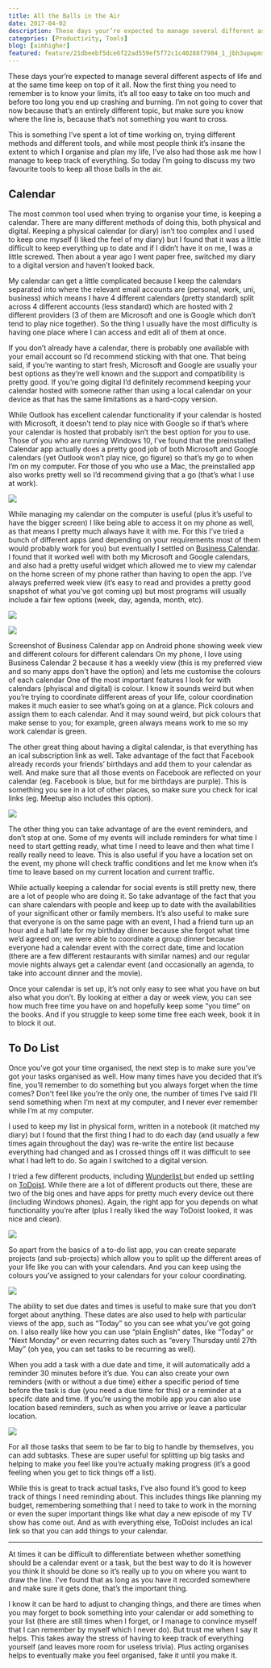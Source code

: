 ```yaml
---
title: All the Balls in the Air
date: 2017-04-02
description: These days your’re expected to manage several different aspects of life and at the same time keep on top of it all. Now the first thing you need to remember is to know your limits, it’s all too easy to take on too much and before too long you end up crashing and burning. I’m not going to cover that now because that’s an entirely different topic, but make sure you know where the line is, because that’s not something you want to cross.
categories: [Productivity, Tools]
blog: [aimhigher]
featured: feature/21dbeebf5dce6f22ad559ef5f72c1c40288f7984_1_jbh3upwpmskrznxgczihoa.jpg
---
```


These days your’re expected to manage several different aspects of life and at the same time keep on top of it all. Now the first thing you need to remember is to know your limits, it’s all too easy to take on too much and before too long you end up crashing and burning. I’m not going to cover that now because that’s an entirely different topic, but make sure you know where the line is, because that’s not something you want to cross.

This is something I’ve spent a lot of time working on, trying different methods and different tools, and while most people think it’s insane the extent to which I organise and plan my life, I’ve also had those ask me how I manage to keep track of everything. So today I’m going to discuss my two favourite tools to keep all those balls in the air.

## Calendar

The most common tool used when trying to organise your time, is keeping a calendar. There are many different methods of doing this, both physical and digital. Keeping a physical calendar (or diary) isn’t too complex and I used to keep one myself (I liked the feel of my diary) but I found that it was a little difficult to keep everything up to date and if I didn’t have it on me, I was a little screwed. Then about a year ago I went paper free, switched my diary to a digital version and haven’t looked back.

My calendar can get a little complicated because I keep the calendars separated into where the relevant email accounts are (personal, work, uni, business) which means I have 4 different calendars (pretty standard) split across 4 different accounts (less standard) which are hosted with 2 different providers (3 of them are Microsoft and one is Google which don’t tend to play nice together). So the thing I usually have the most difficulty is having one place where I can access and edit all of them at once.

If you don’t already have a calendar, there is probably one available with your email account so I’d recommend sticking with that one. That being said, if you’re wanting to start fresh, Microsoft and Google are usually your best options as they’re well known and the support and compatibility is pretty good. If you’re going digital I’d definitely recommend keeping your calendar hosted with someone rather than using a local calendar on your device as that has the same limitations as a hard-copy version.

While Outlook has excellent calendar functionality if your calendar is hosted with Microsoft, it doesn’t tend to play nice with Google so if that’s where your calendar is hosted that probably isn’t the best option for you to use. Those of you who are running Windows 10, I’ve found that the preinstalled Calendar app actually does a pretty good job of both Microsoft and Google calendars (yet Outlook won’t play nice, go figure) so that’s my go to when I’m on my computer. For those of you who use a Mac, the preinstalled app also works pretty well so I’d recommend giving that a go (that’s what I use at work).

![](/img/tools/routine/b31376923a7a6b43a1b455fbb6375c8a2ea4dfd1_0_rd_sr3ymk1grnwk7.jpg)

While managing my calendar on the computer is useful (plus it’s useful to have the bigger screen) I like being able to access it on my phone as well, as that means I pretty much always have it with me. For this I’ve tried a bunch of different apps (and depending on your requirements most of them would probably work for you) but eventually I settled on [Business Calendar](http://www.businesscalendar.de/). I found that it worked well with both my Microsoft and Google calendars, and also had a pretty useful widget which allowed me to view my calendar on the home screen of my phone rather than having to open the app. I’ve always preferred week view (it’s easy to read and provides a pretty good snapshot of what you’ve got coming up) but most programs will usually include a fair few options (week, day, agenda, month, etc).

![](/img/tools/routine/bdde9e43c71f4426fc7c995461a51dfbc3790889_0_beypqutcoja30qxz.jpg)

![](/img/tools/routine/35ae836c02cec6ea5f6b4efe854b5d83f4646bc0_0_ydgsuhfjmwewti7l.png)

Screenshot of Business Calendar app on Android phone showing week view and different colours for different calendars
On my phone, I love using Business Calendar 2 because it has a weekly view (this is my preferred view and so many apps don't have the option) and lets me customise the colours of each calendar
One of the most important features I look for with calendars (phyiscal and digital) is colour. I know it sounds weird but when you’re trying to coordinate different areas of your life, colour coordination makes it much easier to see what’s going on at a glance. Pick colours and assign them to each calendar. And it may sound weird, but pick colours that make sense to you; for example, green always means work to me so my work calendar is green.

The other great thing about having a digital calendar, is that everything has an ical subscription link as well. Take advantage of the fact that Facebook already records your friends’ birthdays and add them to your calendar as well. And make sure that all those events on Facebook are reflected on your calendar (eg. Facebook is blue, but for me birthdays are purple). This is something you see in a lot of other places, so make sure you check for ical links (eg. Meetup also includes this option).

![](/img/tools/routine/9ef241ac338f2572ffc7c77cfaf176e19fdd6083_0_fholrxfhza-dnf0d.png)

The other thing you can take advantage of are the event reminders, and don’t stop at one. Some of my events will include reminders for what time I need to start getting ready, what time I need to leave and then what time I really really need to leave. This is also useful if you have a location set on the event, my phone will check traffic conditions and let me know when it’s time to leave based on my current location and current traffic.

While actually keeping a calendar for social events is still pretty new, there are a lot of people who are doing it. So take advantage of the fact that you can share calendars with people and keep up to date with the availabilities of your significant other or family members. It’s also useful to make sure that everyone is on the same page with an event, I had a friend turn up an hour and a half late for my birthday dinner because she forgot what time we’d agreed on; we were able to coordinate a group dinner because everyone had a calendar event with the correct date, time and location (there are a few different restaurants with similar names) and our regular movie nights always get a calendar event (and occasionally an agenda, to take into account dinner and the movie).

Once your calendar is set up, it’s not only easy to see what you have on but also what you don’t. By looking at either a day or week view, you can see how much free time you have on and hopefully keep some “you time” on the books. And if you struggle to keep some time free each week, book it in to block it out.

## To Do List
Once you’ve got your time organised, the next step is to make sure you’ve got your tasks organised as well. How many times have you decided that it’s fine, you’ll remember to do something but you always forget when the time comes? Don’t feel like you’re the only one, the number of times I’ve said I’ll send something when I’m next at my computer, and I never ever remember while I’m at my computer.

I used to keep my list in physical form, written in a notebook (it matched my diary) but I found that the first thing I had to do each day (and usually a few times again throughout the day) was re-write the entire list because everything had changed and as I crossed things off it was difficult to see what I had left to do. So again I switched to a digital version.

I tried a few different products, including [Wunderlist ](https://www.wunderlist.com/)but ended up settling on [ToDoist](https://todoist.com/). While there are a lot of different products out there, these are two of the big ones and have apps for pretty much every device out there (including Windows phones). Again, the right app for you depends on what functionality you’re after (plus I really liked the way ToDoist looked, it was nice and clean).

![](/img/tools/routine/37e0b6a84fde4f59cdcae3b07f0f1d766c1ee439_0_szhkyuvq_ssg9f_c.jpg)

So apart from the basics of a to-do list app, you can create separate projects (and sub-projects) which allow you to split up the different areas of your life like you can with your calendars. And you can keep using the colours you’ve assigned to your calendars for your colour coordinating.

![](/img/tools/routine/1a3a83febe45639c756f1023b96dc216f045245c_0_wbwwyqppzbdv8roh.png)

The ability to set due dates and times is useful to make sure that you don’t forget about anything. These dates are also used to help with particular views of the app, such as “Today” so you can see what you’ve got going on. I also really like how you can use “plain English” dates, like “Today” or “Next Monday” or even recurring dates such as “every Thursday until 27th May” (oh yea, you can set tasks to be recurring as well).

When you add a task with a due date and time, it will automatically add a reminder 30 minutes before it’s due. You can also create your own reminders (with or without a due time) either a specific period of time before the task is due (you need a due time for this) or a reminder at a specifc date and time. If you’re using the mobile app you can also use location based reminders, such as when you arrive or leave a particular location.

![](/img/tools/routine/23b4d84a800043ea5e661ed58cec9616581f146c_0_fgjqnxzubcra1r8-.png)

For all those tasks that seem to be far to big to handle by themselves, you can add subtasks. These are super useful for splitting up big tasks and helping to make you feel like you’re actually making progress (it’s a good feeling when you get to tick things off a list).

While this is great to track actual tasks, I’ve also found it’s good to keep track of things I need reminding about. This includes things like planning my budget, remembering something that I need to take to work in the morning or even the super important things like what day a new episode of my TV show has come out. And as with everything else, ToDoist includes an ical link so that you can add things to your calendar.

---

At times it can be difficult to differentiate between whether something should be a calendar event or a task, but the best way to do it is however you think it should be done so it’s really up to you on where you want to draw the line. I’ve found that as long as you have it recorded somewhere and make sure it gets done, that’s the important thing.

I know it can be hard to adjust to changing things, and there are times when you may forget to book something into your calendar or add something to your list (there are still times when I forget, or I manage to convince myself that I can remember by myself which I never do). But trust me when I say it helps. This takes away the stress of having to keep track of everything yourself (and leaves more room for useless trivia). Plus acting organises helps to eventually make you feel organised, fake it until you make it.

